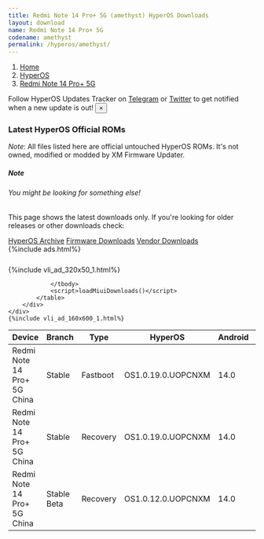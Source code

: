 ```yaml
---
title: Redmi Note 14 Pro+ 5G (amethyst) HyperOS Downloads
layout: download
name: Redmi Note 14 Pro+ 5G
codename: amethyst
permalink: /hyperos/amethyst/
---
```

<nav aria-label="breadcrumb">
    <ol class="breadcrumb">
        <li class="breadcrumb-item"><a href="/">Home</a></li>
        <li class="breadcrumb-item"><a href="/hyperos/">HyperOS</a></li>
        <li class="breadcrumb-item active" aria-current="page"><a href="/hyperos/amethyst/">Redmi Note 14 Pro+ 5G</a></li>
    </ol>
</nav>
<div class="alert alert-primary alert-dismissible fade show" role="alert">
    Follow HyperOS Updates Tracker on <a href="https://t.me/MIUIUpdatesTracker" class="alert-link">Telegram</a>
     or <a href="https://twitter.com/MiFwUpdater" class="alert-link">Twitter</a> to get notified when a new update is out!
    <button type="button" class="close" data-dismiss="alert" aria-label="Close">
        <span aria-hidden="true">&times;</span>
    </button>
</div>

### Latest HyperOS Official ROMs
*Note*: All files listed here are official untouched HyperOS ROMs. It's not owned, modified or modded by XM Firmware Updater.
<div class="card">
  <div class="card-body">
    <h5 class="card-title">Note</h5>
    <h6 class="card-subtitle mb-2 text-muted">You might be looking for something else!</h6>
    <p class="card-text">This page shows the latest downloads only.
     If you're looking for older releases or other downloads check:</p>
    <a href="/archive/hyperos/amethyst/" class="card-link">HyperOS Archive</a>
    <a href="/firmware/amethyst/" class="card-link">Firmware Downloads</a>
    <a href="/vendor/amethyst/" class="card-link">Vendor Downloads</a>
  </div>
</div>
{%include ads.html%}
<div class="row justify-content-center">
    <div class="col-10">
        <div class="table-responsive-md" style="margin-top: 25px;">
            {%include vli_ad_320x50_1.html%}
            <table id="miui" class="display dt-responsive nowrap compact table table-striped table-hover table-sm">
                <thead class="thead-dark">
                    <tr>
                        <th data-ref="device">Device</th>
                        <th data-ref="branch">Branch</th>
                        <th data-ref="type">Type</th>
                        <th data-ref="miui">HyperOS</th>
                        <th data-ref="android">Android</th>
                        <th data-ref="size">Size</th>
                        <th data-ref="size">Date</th>
                        <th data-ref="link">Link</th>
                    </tr>
                </thead>
                <tbody>
                <tr><td>Redmi Note 14 Pro+ 5G China</td><td>Stable</td><td>Fastboot</td><td>OS1.0.19.0.UOPCNXM</td><td>14.0</td><td>7.8 GB</td><td>2024-10-24</td><td><a href="/hyperos/amethyst/stable/OS1.0.19.0.UOPCNXM/">Download</a></td></tr>
<tr><td>Redmi Note 14 Pro+ 5G China</td><td>Stable</td><td>Recovery</td><td>OS1.0.19.0.UOPCNXM</td><td>14.0</td><td>6.0 GB</td><td>2024-10-29</td><td><a href="/hyperos/amethyst/stable/OS1.0.19.0.UOPCNXM/">Download</a></td></tr>
<tr><td>Redmi Note 14 Pro+ 5G China</td><td>Stable Beta</td><td>Recovery</td><td>OS1.0.12.0.UOPCNXM</td><td>14.0</td><td>6.0 GB</td><td>2024-09-26</td><td><a href="/hyperos/amethyst/stable beta/OS1.0.12.0.UOPCNXM/">Download</a></td></tr>

                </tbody>
                <script>loadMiuiDownloads()</script>
            </table>
        </div>
    </div>
    {%include vli_ad_160x600_1.html%}
</div>
